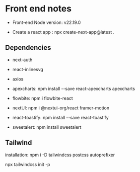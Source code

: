 # Front end notes

- Front-end Node version: v22.19.0

- Create a react app : npx create-next-app@latest .


## Dependencies

- next-auth

- react-inlinesvg

- axios

- apexcharts: npm install --save react-apexcharts apexcharts

- flowbite: npm i flowbite-react

- nextUI: npm i @nextui-org/react framer-motion

- react-toastify: npm install --save react-toastify

- sweetalert: npm install sweetalert

## Tailwind
installation: npm i -D tailwindcss postcss autoprefixer

npx tailwindcss init -p
